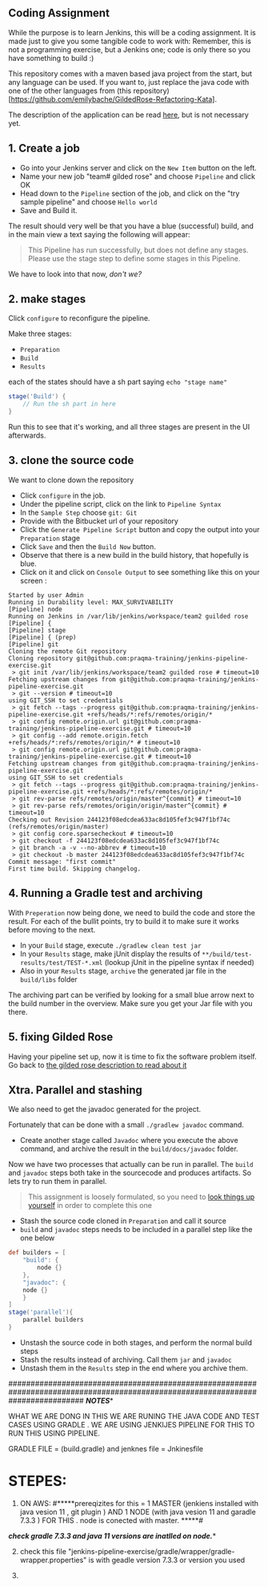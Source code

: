 ## Coding Assignment

While the purpose is to learn Jenkins, this will be a coding assignment. It is made just to give you some tangible code to work with:
Remember, this is not a programming exercise, but a Jenkins one; code is only there so you have something to build :)

This repository comes with a maven based java project from the start, but any language can be used. If you want to, just replace the java code with one of the other languages from (this repository)[https://github.com/emilybache/GildedRose-Refactoring-Kata].

The description of the application can be read [here](gildedrose.md), but is not necessary yet.

## 1. Create a job

* Go into your Jenkins server and click on the `New Item` button on the left.
* Name your new job "team# gilded rose" and choose `Pipeline` and click OK
* Head down to the `Pipeline` section of the job, and click on the "try sample pipeline" and choose `Hello world`
* Save and Build it.

The result should very well be that you have a blue (successful) build, and in the main view a text saying the following will appear:

> This Pipeline has run successfully, but does not define any stages. Please use the stage step to define some stages in this Pipeline.

We have to look into that now, *don't we?*

## 2. make stages

Click `configure` to reconfigure the pipeline.

Make three stages:

* `Preparation`
* `Build`
* `Results`

each of the states should have a sh part saying `echo "stage name"`

``` groovy
stage('Build') {
    // Run the sh part in here
}
```

Run this to see that it's working, and all three stages are present in the UI afterwards.

## 3. clone the source code

We want to clone down the repository

* Click `configure` in the job.
* Under the pipeline script, click on the link to `Pipeline Syntax`
* In the `Sample Step` choose `git: Git`
* Provide with the Bitbucket url of your repository
* Click the `Generate Pipeline Script` button and copy the output into your `Preparation` stage
* Click `Save` and then the `Build Now` button.
* Observe that there is a new build in the build history, that hopefully is blue.
* Click on it and click on `Console Output` to see something like this on your screen :

``` text
Started by user Admin
Running in Durability level: MAX_SURVIVABILITY
[Pipeline] node
Running on Jenkins in /var/lib/jenkins/workspace/team2 guilded rose
[Pipeline] {
[Pipeline] stage
[Pipeline] { (prep)
[Pipeline] git
Cloning the remote Git repository
Cloning repository git@github.com:praqma-training/jenkins-pipeline-exercise.git
 > git init /var/lib/jenkins/workspace/team2 guilded rose # timeout=10
Fetching upstream changes from git@github.com:praqma-training/jenkins-pipeline-exercise.git
 > git --version # timeout=10
using GIT_SSH to set credentials 
 > git fetch --tags --progress git@github.com:praqma-training/jenkins-pipeline-exercise.git +refs/heads/*:refs/remotes/origin/*
 > git config remote.origin.url git@github.com:praqma-training/jenkins-pipeline-exercise.git # timeout=10
 > git config --add remote.origin.fetch +refs/heads/*:refs/remotes/origin/* # timeout=10
 > git config remote.origin.url git@github.com:praqma-training/jenkins-pipeline-exercise.git # timeout=10
Fetching upstream changes from git@github.com:praqma-training/jenkins-pipeline-exercise.git
using GIT_SSH to set credentials 
 > git fetch --tags --progress git@github.com:praqma-training/jenkins-pipeline-exercise.git +refs/heads/*:refs/remotes/origin/*
 > git rev-parse refs/remotes/origin/master^{commit} # timeout=10
 > git rev-parse refs/remotes/origin/origin/master^{commit} # timeout=10
Checking out Revision 244123f08edcdea633ac8d105fef3c947f1bf74c (refs/remotes/origin/master)
 > git config core.sparsecheckout # timeout=10
 > git checkout -f 244123f08edcdea633ac8d105fef3c947f1bf74c
 > git branch -a -v --no-abbrev # timeout=10
 > git checkout -b master 244123f08edcdea633ac8d105fef3c947f1bf74c
Commit message: "first commit"
First time build. Skipping changelog.
```

## 4. Running a Gradle test and archiving

With `Preperation` now being done, we need to build the code and store the result.
For each of the bullit points, try to build it to make sure it works before moving to the next.

* In your `Build` stage,  execute `./gradlew clean test jar`
* In your `Results` stage, make jUnit display the results of `**/build/test-results/test/TEST-*.xml` (lookup jUnit in the pipeline syntax if needed)
* Also in your `Results` stage, `archive` the generated jar file in the `build/libs` folder

The archiving part can be verified by looking for a small blue arrow next to the build number in the overview. Make sure you get your Jar file with you there.

## 5. fixing Gilded Rose

Having your pipeline set up, now it is time to fix the software problem itself. Go back to [the gilded rose description to read about it](gildedrose.md)

## Xtra. Parallel and stashing

We also need to get the javadoc generated for the project.

Fortunately that can be done with a small `./gradlew javadoc` command.

* Create another stage called `Javadoc` where you execute the above command, and archive the result in the `build/docs/javadoc` folder.

Now we have two processes that actually can be run in parallel. The `build` and `javadoc` steps both take in the sourcecode and produces artifacts. So lets try to run them in parallel.

> This assignment is loosely formulated, so you need to [look things up yourself](https://jenkins.io/doc/pipeline/steps/) in order to complete this one

* Stash the source code cloned in `Preparation` and call it source
* `build` and `javadoc` steps needs to be included in a parallel step like the one below

```groovy
def builders = [
	"build": {
		node {}
	},
	"javadoc": {
	node {}
	}
]
stage('parallel'){
	parallel builders
}
```

* Unstash the source code in both stages, and perform the normal build steps
* Stash the results instead of archiving. Call them `jar` and `javadoc`
* Unstash them in the `Results` step in the end where you archive them.

  
#################################################################################################################################
			*****NOTES******
   
WHAT WE ARE DONG IN THIS WE ARE RUNING THE JAVA CODE AND TEST CASES USING GRADLE .
WE ARE USING JENKIJES PIPELINE FOR THIS TO RUN THIS USING PIPELINE.

GRADLE FILE = (build.gradle) and 
jenknes file = Jnkinesfile 

# STEPES: 
1) ON AWS:
#*****prereqizites for this = 1 MASTER (jenkiens installed  with java vesion 11 , git plugin ) AND 1 NODE (with java vesion 11 and garadle 7.3.3 ) FOR THIS . node is conected with master. *****#

***check gradle 7.3.3 and java 11 versions are inatlled on node.****

2) check this file  "jenkins-pipeline-exercise/gradle/wrapper/gradle-wrapper.properties" is with geadle version 7.3.3 or version you used 

3)

